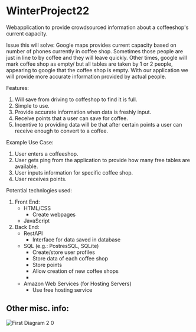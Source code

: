 # WinterProject22

Webapplication to provide crowdsourced information about a coffeeshop's current capacity. 

Issue this will solve: Google maps provides current capacity based on number of phones currently in coffee shop. Sometimes those people are just in line to by coffee and they will leave quickly. Other times, google will mark coffee shop as empty/ but all tables are taken by 1 or 2 people, appearing to google that the coffee shop is empty. With our application we will provide more accurate information provided by actual people. 

Features:
1. Will save from driving to coffeshop to find it is full.
2. Simple to use.
3. Provide accurate information when data is freshly input.
4. Receive points that a user can save for coffee.
5. Incentive to providing data will be that after certain points a user can receive enough to convert to a coffee.


Example Use Case:
1. User enters a coffeeshop.
2. User gets ping from the application to provide how many free tables are available.
3. User inputs information for specific coffee shop.
4. User receives points.


Potential technlogies used:
1. Front End:
    - HTML/CSS
        - Create webpages
    - JavaScript
2. Back End:
    - RestAPI
        - Interface for data saved in database
    - SQL (e.g.: PostresSQL, SQLite)
        - Create/store user profiles
        - Store data of each coffee shop
        - Store points
        - Allow creation of new coffee shops
        - 
    - Amazon Web Services (for Hosting Servers)
        - Use free hosting service

Other misc. info:
- 
![First Diagram 2 0](https://user-images.githubusercontent.com/68760828/208498726-0e1106fb-b746-403c-9685-f4da8df2ca23.jpg)


